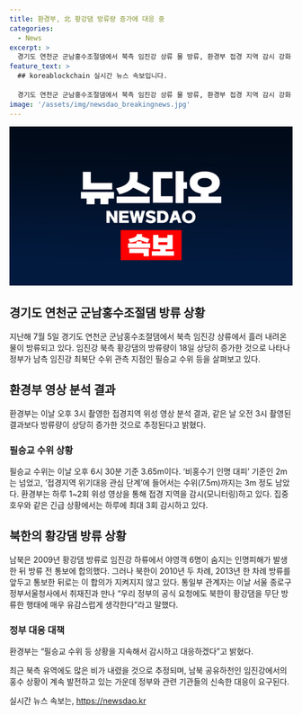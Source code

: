 ```yaml
---
title: 환경부, 北 황강댐 방류량 증가에 대응 중
categories:
  - News
excerpt: >
  경기도 연천군 군남홍수조절댐에서 북측 임진강 상류 물 방류, 환경부 접경 지역 감시 강화 - 경기도 연천군 군남홍수조절댐에서 북측 임진강 상류에서 물이 방류되고 있으며, 환경부는 접경 지역을 위성 영상을 통해 지속해서 감시하고 대응하고 있다. 북한의 무단 방류로 인한 우리 정부의 대응에 대해 통일부 관계자가 유감을 표명하고 있다.
feature_text: >
  ## koreablockchain 실시간 뉴스 속보입니다.

  경기도 연천군 군남홍수조절댐에서 북측 임진강 상류 물 방류, 환경부 접경 지역 감시 강화 - 경기도 연천군 군남홍수조절댐에서 북측 임진강 상류에서 물이 방류되고 있으며, 환경부는 접경 지역을 위성 영상을 통해 지속해서 감시하고 대응하고 있다. 북한의 무단 방류로 인한 우리 정부의 대응에 대해 통일부 관계자가 유감을 표명하고 있다.
image: '/assets/img/newsdao_breakingnews.jpg'
---
```


<p><img src="/assets/img/newsdao_breakingnews.jpg" alt="koreablockchain 속보" /></p>

<h2>경기도 연천군 군남홍수조절댐 방류 상황</h2>

<p data-ke-size="size16">지난해 7월 5일 경기도 연천군 군남홍수조절댐에서 북측 임진강 상류에서 흘러 내려온 물이 방류되고 있다. 임진강 북측 황강댐의 방류량이 18일 상당히 증가한 것으로 나타나 정부가 남측 임진강 최북단 수위 관측 지점인 필승교 수위 등을 살펴보고 있다.</p>

<h2 data-ke-size="size26">환경부 영상 분석 결과</h2>

<p>환경부는 이날 오후 3시 촬영한 접경지역 위성 영상 분석 결과, 같은 날 오전 3시 촬영된 결과보다 방류량이 상당히 증가한 것으로 추정된다고 밝혔다.</p>

<h3>필승교 수위 상황</h3>

<p data-ke-size="size16">필승교 수위는 이날 오후 6시 30분 기준 3.65m이다. ‘비홍수기 인명 대피’ 기준인 2m는 넘었고, ‘접경지역 위기대응 관심 단계’에 들어서는 수위(7.5m)까지는 3m 정도 남았다. 환경부는 하루 1~2회 위성 영상을 통해 접경 지역을 감시(모니터링)하고 있다. 집중호우와 같은 긴급 상황에서는 하루에 최대 3회 감시하고 있다.</p>

<h2 data-ke-size="size26">북한의 황강댐 방류 상황</h2>

<p data-ke-size="size16">남북은 2009년 황강댐 방류로 임진강 하류에서 야영객 6명이 숨지는 인명피해가 발생한 뒤 방류 전 통보에 합의했다. 그러나 북한이 2010년 두 차례, 2013년 한 차례 방류를 앞두고 통보한 뒤로는 이 합의가 지켜지지 않고 있다. 통일부 관계자는 이날 서울 종로구 정부서울청사에서 취재진과 만나 “우리 정부의 공식 요청에도 북한이 황강댐을 무단 방류한 행태에 매우 유감스럽게 생각한다”라고 말했다.</p>

<h3>정부 대응 대책</h3>

<p data-ke-size="size16">환경부는 “필승교 수위 등 상황을 지속해서 감시하고 대응하겠다”고 밝혔다.</p>

<p data-ke-size="size16">최근 북측 유역에도 많은 비가 내렸을 것으로 추정되며, 남북 공유하천인 임진강에서의 홍수 상황이 계속 발전하고 있는 가운데 정부와 관련 기관들의 신속한 대응이 요구된다.</p>
실시간 뉴스 속보는, <a href="https://newsdao.kr" rel="dofollow">https://newsdao.kr</a>


